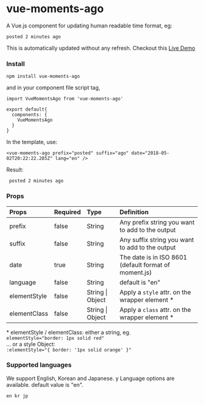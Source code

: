 # vue-moments-ago

A Vue.js component for updating human readable time format, eg:

```
posted 2 minutes ago
```

This is automatically updated without any refresh. Checkout this [Live Demo](https://codesandbox.io/s/m4x9kw090p)

### Install

```
npm install vue-moments-ago
```

and in your component file script tag,

```
import VueMomentsAgo from 'vue-moments-ago'

export default{
  components: {
    VueMomentsAgo
  }
}
```

In the template, use:

```
<vue-moments-ago prefix="posted" suffix="ago" date="2018-05-02T20:22:22.285Z" lang="en" />
```

Result:

```
 posted 2 minutes ago
```

### Props

| Props        | Required | Type             | Definition                                            |
| :----------- | :------- | :--------------- | :---------------------------------------------------- |
| prefix       | false    | String           | Any prefix string you want to add to the output       |
| suffix       | false    | String           | Any suffix string you want to add to the output       |
| date         | true     | String           | The date is in ISO 8601 (default format of moment.js) |
| language     | false    | String           | default is "en"                                       |
| elementStyle | false    | String \| Object | Apply a `style` attr. on the wrapper element *        |
| elementClass | false    | String \| Object | Apply a `class` attr. on the wrapper element *        |

\* elementStyle / elementClass: either a string, eg.  
`elementStyle="border: 1px solid red"`  
... or a style Object:  
`:elementStyle="{ border: '1px solid orange' }"`

### Supported languages

We support English, Korean and Japanese. y Language options are available. default value is "en".

```
en kr jp
```
